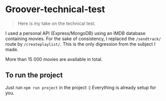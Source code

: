 # Groover-technical-test

> Here is my take on the technical test. 

I used a personal API (Express/MongoDB) using an IMDB database containing movies.
For the sake of consistency, I replaced the `/sendtrack/` route by `/createplaylist/`. 
This is the only digression from the subject I made.

More than 15 000 movies are available in total.

## To run the project

Just run `npm run project` in the project :) Everything is already setup for you.
